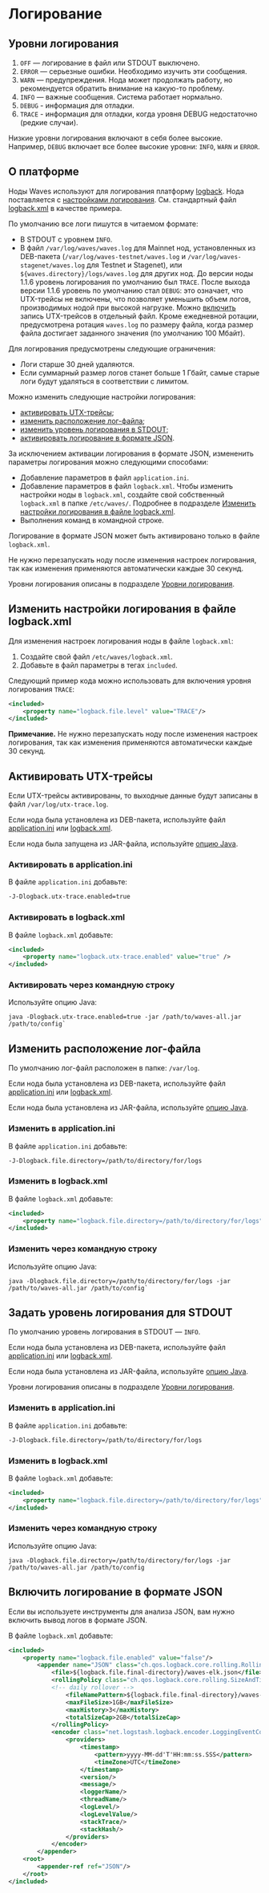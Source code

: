 # Логирование

## Уровни логирования <a id="loglevels"></a>

1. `OFF` — логирование в файл или STDOUT выключено.
2. `ERROR` — серьезные ошибки. Необходимо изучить эти сообщения.
3. `WARN` — предупреждения. Нода может продолжать работу, но рекомендуется обратить внимание на какую-то проблему.
4. `INFO` — важные сообщения. Система работает нормально.
5. `DEBUG` - информация для отладки.
6. `TRACE` - информация для отладки, когда уровня DEBUG недостаточно (редкие случаи).

Низкие уровни логирования включают в себя более высокие. Например, `DEBUG` включает все более высокие уровни: `INFO`, `WARN` и `ERROR`.

## О платформе

Ноды Waves используют для логирования платформу [logback](http://logback.qos.ch/documentation.html). Нода поставляется с [настройками логирования](https://logback.qos.ch/manual/configuration.html). См. стандартный файл [logback.xml](https://github.com/wavesplatform/Waves/blob/master/node/src/main/resources/logback.xml) в качестве примера.

По умолчанию все логи пишутся в читаемом формате:

* В STDOUT с уровнем `INFO`.
* В файл `/var/log/waves/waves.log` для Mainnet нод, установленных из DEB-пакета (`/var/log/waves-testnet/waves.log` и `/var/log/waves-stagenet/waves.log` для Testnet и Stagenet), или `${waves.directory}/logs/waves.log` для других нод. До версии ноды 1.1.6 уровень логирования по умолчанию был `TRACE`. После выхода версии 1.1.6 уровень по умолчанию стал `DEBUG`: это означает, что UTX-трейсы не включены, что позволяет уменьшить объем логов, производимых нодой при высокой нагрузке. Можно [включить](#enable-traces) запись UTX-трейсов в отдельный файл. Кроме ежедневной ротации, предусмотрена ротация `waves.log` по размеру файла, когда размер файла достигает заданного значения (по умолчанию 100 Мбайт).

Для логирования предусмотрены следующие ограничения:

* Логи старше 30 дней удаляются.
* Если суммарный размер логов станет больше 1 Гбайт, самые старые логи будут удаляться в соответствии с лимитом.

Можно изменить следующие настройки логирования:

* [активировать UTX-трейсы](#enable-traces);
* [изменить расположение лог-файла](#log-file);
* [изменить уровень логирования в STDOUT](#stdout-log-level);
* [активировать логирование в формате JSON](#json).

За исключением активации логирования в формате JSON, измененить параметры логирования можно следующими способами:

* Добавление параметров в файл `application.ini`.
* Добавление параметров в файл `logback.xml`. Чтобы изменить настройки ноды в `logback.xml`, создайте свой собственный `logback.xml` в папке `/etc/waves/`. Подробнее в подразделе [Изменить настройки логирования в файле logback.xml](#own-logback).
* Выполнения команд в командной строке.

Логирование в формате JSON может быть активировано только в файле `logback.xml`.

Не нужно перезапускать ноду после изменения настроек логирования, так как изменения применяются автоматически каждые 30 секунд.

Уровни логирования описаны в подразделе [Уровни логирования](#loglevels).

## Изменить настройки логирования в файле logback.xml <a id="own-logback"></a>

Для изменения настроек логирования ноды в файле `logback.xml`:

1. Создайте свой файл `/etc/waves/logback.xml`.
2. Добавьте в файл параметры в тегах `included`.

Следующий пример кода можно использовать для включения уровня логирования `TRACE`:

```xml
<included>
    <property name="logback.file.level" value="TRACE"/>
</included>
```

**Примечание.** Не нужно перезапускать ноду после изменения настроек логирования, так как изменения применяются автоматически каждые 30 секунд.

## Активировать UTX-трейсы <a id="enable-traces"></a>

Если UTX-трейсы активированы, то выходные данные будут записаны в файл `/var/log/utx-trace.log`.

Если нода была установлена из DEB-пакета, используйте файл [application.ini](#aini-activate-utx) или [logback.xml](#logback-activate-utx).

Если нода была запущена из JAR-файла, используйте [опцию Java](#jar-activate-utx).

### Активировать в application.ini <a id="aini-activate-utx"></a>

В файле `application.ini` добавьте:

```bash
-J-Dlogback.utx-trace.enabled=true
```

### Активировать в logback.xml <a id="logback-activate-utx"></a>

В файле `logback.xml` добавьте:

```xml
<included>
    <property name="logback.utx-trace.enabled" value="true" />
</included>
```

### Активировать через командную строку <a id="jar-activate-utx"></a>

Используйте опцию Java:

```
java -Dlogback.utx-trace.enabled=true -jar /path/to/waves-all.jar /path/to/config`
```

## Изменить расположение лог-файла <a id="log-file"></a>

По умолчанию лог-файл расположен в папке: `/var/log`.

Если нода была установлена из DEB-пакета, используйте файл [application.ini](#aini-change-location) или [logback.xml](#logback-change-location).

Если нода была установлена из JAR-файла, используйте [опцию Java](#jar-change-location).

### Изменить в application.ini <a id="aini-change-location"></a>

В файле `application.ini` добавьте:

```bash
-J-Dlogback.file.directory=/path/to/directory/for/logs
```

### Изменить в logback.xml <a id="logback-change-location"></a>

В файле `logback.xml` добавьте:

```xml
<included>
    <property name="logback.file.directory=/path/to/directory/for/logs" value="true" />
</included>
```

### Изменить через командную строку <a id="jar-change-location"></a>

Используйте опцию Java:

```
java -Dlogback.file.directory=/path/to/directory/for/logs -jar /path/to/waves-all.jar /path/to/config`
```

## Задать уровень логирования для STDOUT <a id="stdout-log-level"></a>

По умолчанию уровень логирования в STDOUT — `INFO`.

Если нода была установлена из DEB-пакета, используйте файл [application.ini](#aini-change-location) или [logback.xml](#logback-change-location).

Если нода была установлена из JAR-файла, используйте [опцию Java](#jar-change-location).

Уровни логирования описаны в подразделе [Уровни логирования](#loglevels).

### Изменить в application.ini <a id="aini-set-loglevel"></a>

В файле `application.ini` добавьте:

```bash
-J-Dlogback.file.directory=/path/to/directory/for/logs
```

### Изменить в logback.xml <a id="logback-set-loglevel"></a>

В файле `logback.xml` добавьте:

```xml
<included>
    <property name="logback.file.directory=/path/to/directory/for/logs" value="true" />
</included>
```

### Изменить через командную строку <a id="jar-set-loglevel"></a>

Используйте опцию Java:

```
java -Dlogback.file.directory=/path/to/directory/for/logs -jar /path/to/waves-all.jar /path/to/config
```

## Включить логирование в формате JSON<a id="json"></a>

Если вы используете инструменты для анализа JSON, вам нужно включить вывод логов в формате JSON.

В файле `logback.xml` добавьте:

```xml
<included>
    <property name="logback.file.enabled" value="false"/>
        <appender name="JSON" class="ch.qos.logback.core.rolling.RollingFileAppender">
            <file>${logback.file.final-directory}/waves-elk.json</file>
            <rollingPolicy class="ch.qos.logback.core.rolling.SizeAndTimeBasedRollingPolicy">
            <!-- daily rollover -->
                <fileNamePattern>${logback.file.final-directory}/waves-elk.json.%d{yyyy-MM-dd, UTC}.%i.gz</fileNamePattern>
                <maxFileSize>1GB</maxFileSize>
                <maxHistory>3</maxHistory>
                <totalSizeCap>2GB</totalSizeCap>
            </rollingPolicy>
            <encoder class="net.logstash.logback.encoder.LoggingEventCompositeJsonEncoder">
                <providers>
                    <timestamp>
                        <pattern>yyyy-MM-dd'T'HH:mm:ss.SSS</pattern>
                        <timeZone>UTC</timeZone>
                    </timestamp>
                    <version/>
                    <message/>
                    <loggerName/>
                    <threadName/>
                    <logLevel/>
                    <logLevelValue/>
                    <stackTrace/>
                    <stackHash/>
                </providers>
            </encoder>
        </appender>
    <root>
        <appender-ref ref="JSON"/>
    </root>
</included>
```
